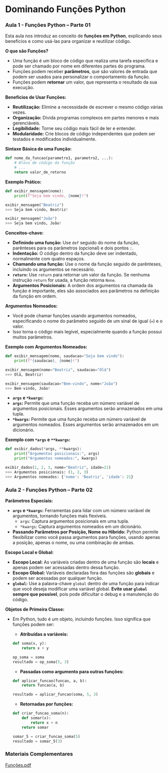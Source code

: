 # Dominando Funções Python

### Aula 1 - Funções Python – Parte 01

Esta aula nos introduz ao conceito de **funções em Python**,  explicando seus benefícios e como usá-las para organizar e reutilizar código.

**O que são Funções?**

- Uma função é um bloco de código que realiza uma tarefa específica e pode ser chamado por nome em diferentes partes do programa.
- Funções podem receber **parâmetros**, que são valores de entrada que podem ser usados para personalizar o comportamento da função.
- Funções podem **retornar** um valor, que representa o resultado da sua execução.

**Benefícios de Usar Funções:**

- **Reutilização:** Elimine a necessidade de escrever o mesmo código várias vezes.
- **Organização:** Divida programas complexos em partes menores e mais gerenciáveis.
- **Legibilidade:** Torne seu código mais fácil de ler e entender.
- **Modularidade:** Crie blocos de código independentes que podem ser testados e modificados individualmente.

**Sintaxe Básica de uma Função:**

```python
def nome_da_funcao(parametro1, parametro2, ...):
    # Bloco de código da função
    # ...
    return valor_de_retorno

```

**Exemplo Prático:**

```python
def exibir_mensagem(nome):
    print(f"Seja bem vindo, {nome}!")

exibir_mensagem("Beatriz")
>>> Seja bem vindo, Beatriz!

exibir_mensagem("João")
>>> Seja bem vindo, João!

```

**Conceitos-chave:**

- **Definindo uma função:** Use `def` seguido do nome da função, parênteses para os parâmetros (opcional) e dois pontos `:`.
- **Indentação:** O código dentro da função deve ser indentado, normalmente com quatro espaços.
- **Chamando uma função:** Use o nome da função seguido de parênteses, incluindo os argumentos se necessário.
- **`return`:** Use `return` para retornar um valor da função. Se nenhuma instrução `return` for usada, a função retorna `None`.
- **Argumentos Posicionais:** A ordem dos argumentos na chamada da função é importante, eles são associados aos parâmetros na definição da função em ordem.

**Argumentos Nomeados:**

- Você pode chamar funções usando argumentos nomeados, especificando o nome do parâmetro seguido de um sinal de igual (`=`) e o valor.
- Isso torna o código mais legível, especialmente quando a função possui muitos parâmetros.

**Exemplo com Argumentos Nomeados:**

```python
def exibir_mensagem(nome, saudacao="Seja bem vindo"):
    print(f"{saudacao}, {nome}!")

exibir_mensagem(nome="Beatriz", saudacao="Olá")
>>> Olá, Beatriz!

exibir_mensagem(saudacao="Bem-vindo", nome="João")
>>> Bem-vindo, João!

```

- **`args` e `*kwargs`:**
- **`args`:** Permite que uma função receba um número variável de argumentos posicionais. Esses argumentos serão armazenados em uma tupla.
- **`*kwargs`:** Permite que uma função receba um número variável de argumentos nomeados. Esses argumentos serão armazenados em um dicionário.

**Exemplo com `*args` e `**kwargs`:**

```python
def exibir_dados(*args, **kwargs):
    print("Argumentos posicionais:", args)
    print("Argumentos nomeados:", kwargs)

exibir_dados(1, 2, 3, nome="Beatriz", idade=21)
>>> Argumentos posicionais: (1, 2, 3)
>>> Argumentos nomeados: {'nome': 'Beatriz', 'idade': 21}

```

### Aula 2 - Funções Python – Parte 02

**Parâmetros Especiais:**

- **`args` e `*kwargs`:** Ferramentas para lidar com um número variável de argumentos, tornando funções mais flexíveis.
    - `args`: Captura argumentos posicionais em uma tupla.
    - `*kwargs`: Captura argumentos nomeados em um dicionário.
- **Passando Parâmetros por Posição, Nome ou Híbrido:** Python permite flexibilizar como você passa argumentos para funções, usando apenas a posição, apenas o nome, ou uma combinação de ambas.

**Escopo Local e Global:**

- **Escopo Local:** As variáveis criadas dentro de uma função são **locais** e apenas podem ser acessadas dentro dessa função.
- **Escopo Global:** Variáveis declaradas fora das funções são **globais** e podem ser acessadas por qualquer função.
- **`global`:** Use a palavra-chave `global` dentro de uma função para indicar que você deseja modificar uma variável global. **Evite usar `global` sempre que possível**, pois pode dificultar o debug e a manutenção do código.

**Objetos de Primeira Classe:**

- Em Python, tudo é um objeto, incluindo funções. Isso significa que funções podem ser:
    - **Atribuídas a variáveis:**
    
    ```python
    def soma(x, y):
        return x + y
    
    op_soma = soma
    resultado = op_soma(5, 3)
    
    ```
    
    - **Passadas como argumento para outras funções:**
    
    ```python
    def aplicar_funcao(funcao, a, b):
        return funcao(a, b)
    
    resultado = aplicar_funcao(soma, 5, 3)
    
    ```
    
    - **Retornadas por funções:**
    
    ```python
    def criar_funcao_soma(n):
        def somar(x):
            return x + n
        return somar
    
    somar_5 = criar_funcao_soma(5)
    resultado = somar_5(3)
    
    ```
    

### Materiais Complementares

[Funções.pdf](https://prod-files-secure.s3.us-west-2.amazonaws.com/5f9b2a52-e80e-40bf-9263-c2b21d7b302c/ae36f9c7-b301-40a2-8cdd-ae2d3b745fc6/Funes.pdf)